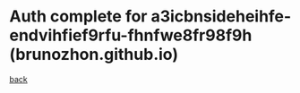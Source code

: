 # Auth complete for a3icbnsideheihfe-endvihfief9rfu-fhnfwe8fr98f9h (brunozhon.github.io)

[back](https://brunozhon.github.ip/otter-docs)
